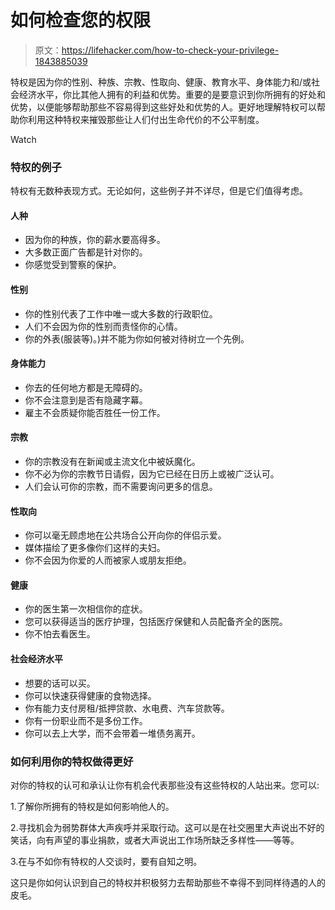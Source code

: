 # 如何检查您的权限

> 原文：<https://lifehacker.com/how-to-check-your-privilege-1843885039>

特权是因为你的性别、种族、宗教、性取向、健康、教育水平、身体能力和/或社会经济水平，你比其他人拥有的利益和优势。重要的是要意识到你所拥有的好处和优势，以便能够帮助那些不容易得到这些好处和优势的人。更好地理解特权可以帮助你利用这种特权来摧毁那些让人们付出生命代价的不公平制度。

Watch

### 特权的例子

特权有无数种表现方式。无论如何，这些例子并不详尽，但是它们值得考虑。

#### 人种

*   因为你的种族，你的薪水要高得多。
*   大多数正面广告都是针对你的。
*   你感觉受到警察的保护。

#### 性别

*   你的性别代表了工作中唯一或大多数的行政职位。
*   人们不会因为你的性别而责怪你的心情。
*   你的外表(服装等)。)并不能为你如何被对待树立一个先例。

#### 身体能力

*   你去的任何地方都是无障碍的。
*   你不会注意到是否有隐藏字幕。
*   雇主不会质疑你能否胜任一份工作。

#### 宗教

*   你的宗教没有在新闻或主流文化中被妖魔化。
*   你不必为你的宗教节日请假，因为它已经在日历上或被广泛认可。
*   人们会认可你的宗教，而不需要询问更多的信息。

#### **性取向**

*   你可以毫无顾虑地在公共场合公开向你的伴侣示爱。
*   媒体描绘了更多像你们这样的夫妇。
*   你不会因为你爱的人而被家人或朋友拒绝。

#### 健康

*   你的医生第一次相信你的症状。
*   您可以获得适当的医疗护理，包括医疗保健和人员配备齐全的医院。
*   你不怕去看医生。

#### 社会经济水平

*   想要的话可以买。
*   你可以快速获得健康的食物选择。
*   你有能力支付房租/抵押贷款、水电费、汽车贷款等。
*   你有一份职业而不是多份工作。
*   你可以去上大学，而不会带着一堆债务离开。

### 如何利用你的特权做得更好

对你的特权的认可和承认让你有机会代表那些没有这些特权的人站出来。您可以:

1.了解你所拥有的特权是如何影响他人的。

2.寻找机会为弱势群体大声疾呼并采取行动。这可以是在社交圈里大声说出不好的笑话，向有声望的事业捐款，或者大声说出工作场所缺乏多样性——等等。

3.在与不如你有特权的人交谈时，要有自知之明。

这只是你如何认识到自己的特权并积极努力去帮助那些不幸得不到同样待遇的人的皮毛。